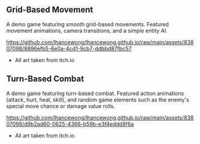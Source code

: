 ## Grid-Based Movement

A demo game featuring smooth grid-based movements. Featured movement animations, camera transitions, and a simple entity AI.

https://github.com/lhancewong/lhancewong.github.io/raw/main/assets/83807098/8896efb5-6e0a-4cd1-9cb7-ddbbd87fbc57

- All art taken from itch.io
  
## Turn-Based Combat

A demo game featuring turn-based combat. Featured action animations (attack, hurt, heal, skill), and random game elements such as the enemy's special move chance or damage value rolls.

https://github.com/lhancewong/lhancewong.github.io/raw/main/assets/83807098/d9b2ad60-0625-4366-b59b-e3f4eddd8f6a

- All art taken from itch.io
